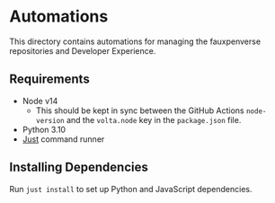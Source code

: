 # Automations

This directory contains automations for managing the fauxpenverse repositories and Developer Experience.

## Requirements

- Node v14
  - This should be kept in sync between the GitHub Actions `node-version` and the `volta.node` key in the `package.json` file.
- Python 3.10
- [Just](https://github.com/casey/just) command runner

## Installing Dependencies

Run `just install` to set up Python and JavaScript dependencies.
